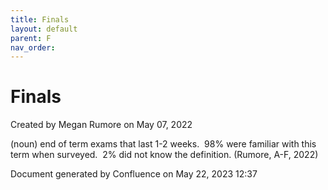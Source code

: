 ```yaml
---
title: Finals
layout: default
parent: F
nav_order:
---
```


# Finals

Created by  Megan Rumore on May 07, 2022

(noun) end of term exams that last 1-2 weeks.  98% were familiar with this term when surveyed.  2% did not know the definition. (Rumore, A-F, 2022)

Document generated by Confluence on May 22, 2023 12:37


